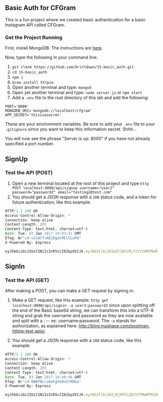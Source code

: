 ## Basic Auth for CFGram

This is a fun project where we created basic authentication for a basic Instagram API called CFGram.

### Get the Project Running

First, install MongoDB. The instructions are [here](https://docs.mongodb.com/manual/installation/).

Now, type the following in your command line:

1. `git clone https://github.com/brittdawn/15-basic_auth.git`
2. `cd 15-basic_auth`
3. `npm i`
4. `brew install httpie`
5. Open another terminal and type: `mongod`
6. Open yet another terminal and type: `node server.js` or `npm start`
7. Add a `.env` file to the root directory of this lab and add the following:

```
PORT='8000'
MONGODB_URI='mongodb://localhost/cfgram'
APP_SECRET='thisisasecret'
```

These are your environment variables. Be sure to add your `.env` file to your `.gitignore` since you want to keep this information secret. Shhh...

You will now see the phrase "Server is up: 8000" if you have not already specified a port number.

## SignUp
### Test the API (POST)

1. Open a new terminal located at the root of this project and type `http POST localhost:8000/api/signup username="user2" password="password2" email="testing2@test.com"`
2. You should get a JSON response with a `200` status code, and a token for future authentication, like this example:

``` javascript
HTTP/1.1 200 OK
Access-Control-Allow-Origin: *
Connection: keep-alive
Content-Length: 205
Content-Type: text/html; charset=utf-8
Date: Tue, 03 Jan 2017 19:03:41 GMT
ETag: W/"cd-vJLWlT+ADjDgdcMElCLuPA"
X-Powered-By: Express

eyJhbGciOiJIUzI1NiIsInR5cCI6IkpXVCJ9.eyJ0b2tlbiI6ImZlZmYzNjY2Y2I0MTMxMTYwZmY2ZGYxYmM3ZmIyMWFhNjc5NzFlMDZkMzk2MGYwNzdkNjRmYjI1ZTNhYzA5NzEiLCJpYXQiOjE0ODM0NzAyMjF9.Ug3fs21ijn_1cEX2pZi3N4DQJcyEPugg6YyFlunzw-k
```

## SignIn
### Test the API (GET)

After making a POST, you can make a GET request by signing in.

1. Make a GET request, like this example: `http get localhost:8000/api/signin -a user3:password3` since
upon splitting off the end of the Basic base64 string, we can transform this into a UTF-8 string and grab the username and password as they are now available and split with a : --
ex: username:password. The `-a` stands for authorization, as explained here: http://blog.mashape.com/postman-httpie-test-apis/. 

2. You should get a JSON response with a `200` status code, like this example:

``` javascript
HTTP/1.1 200 OK
Access-Control-Allow-Origin: *
Connection: keep-alive
Content-Length: 205
Content-Type: text/html; charset=utf-8
Date: Tue, 03 Jan 2017 19:40:46 GMT
ETag: W/"cd-OBWf8LruAeFgYeDnItRDkw"
X-Powered-By: Express

eyJhbGciOiJIUzI1NiIsInR5cCI6IkpXVCJ9.eyJ0b2tlbiI6IjRjNTRiZDlhYTMwMTM1OGJlMzNkZDUyZDY2YjE5ODkxOTEyNGQ5MTkzOGNhMDNiMzIzOTVlMWU0Njg1ZjM0MTEiLCJpYXQiOjE0ODM0NzI0NDZ9.mgo_VMcTfIaEbSoWUIlXjLswHLL5ZULW-e2egBtYPhU
```
